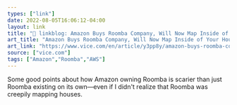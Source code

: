 ```yaml
---
types: ["link"]
date: 2022-08-05T16:06:12-04:00
layout: link
title: "🔗 linkblog: Amazon Buys Roomba Company, Will Now Map Inside of Your House'"
art_title: "Amazon Buys Roomba Company, Will Now Map Inside of Your House"
art_link: "https://www.vice.com/en/article/y3pp8y/amazon-buys-roomba-company-will-now-map-inside-of-your-house"
source: ["vice.com"]
tags: ["Amazon","Roomba","AWS"]
---
```

Some good points about how Amazon owning Roomba is scarier than just Roomba existing on its own—even if I didn't realize that Roomba was creepily mapping houses.
 
